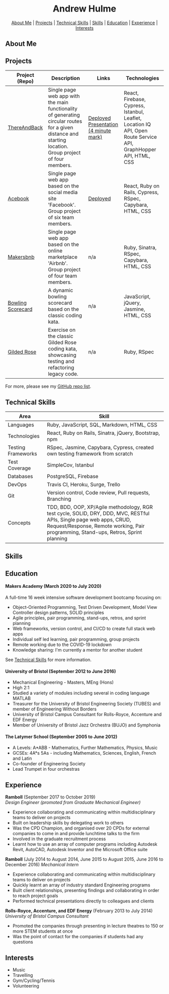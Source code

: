 <div align="center">
  
# Andrew Hulme #

[About Me](#about_me) | [Projects](#projects) | [Technical Skills](#tech-skills) | [Skills](#skills) | [Education](#education) | [Experience](#experience) | [Interests](#interests)

</div>

## <a name="about_me">About Me</a>






## <a name="projects">Projects</a>

| Project (Repo)   | Description | Links | Technologies |
|---        |---          |---   |---           |
| [ThereAndBack](https://github.com/AndrewHulme/route_planner) | Single page web app with the main functionality of generating circular routes for a given distance and starting location. Group project of four members.  | [Deployed](https://thereandback.surge.sh/) <br> [Presentation (4 minute mark)](https://lnkd.in/dk9HyWh) | React, Firebase, Cypress, Istanbul, Leaflet, Location IQ API, Open Route Service API, GraphHopper API, HTML, CSS |
| [Acebook](https://github.com/AndrewHulme/acebook-the-fat-controllers-frontend) | Single page web app based on the social media site 'Facebook'. Group project of six team members. | [Deployed](http://acebook.surge.sh) | React, Ruby on Rails, Cypress, RSpec, Capybara, HTML, CSS |
| [Makersbnb](https://github.com/AndrewHulme/Makersbnb) | Single page web app based on the online marketplace 'Airbnb'. Group project of four team members. | n/a | Ruby, Sinatra, RSpec, Capybara, HTML, CSS |
| [Bowling Scorecard](https://github.com/AndrewHulme/bowling-challenge) | A dynamic bowling scorecard based on the classic coding kata. | n/a | JavaScript, jQuery, Jasmine, HTML, CSS |
| [Gilded Rose](https://github.com/AndrewHulme/GildedRose-Refactoring-Kata) | Exercise on the classic Gilded Rose coding kata, showcasing testing and refactoring legacy code. | n/a | Ruby, RSpec |




For more, please see my [GitHub repo list](https://github.com/AndrewHulme?tab=repositories).

## <a name="tech-skills">Technical Skills</a> 

| Area | Skill |
| --- | ---
| Languages | Ruby, JavaScript, SQL, Markdown, HTML, CSS |
| Technologies | React, Ruby on Rails, Sinatra, jQuery, Bootstrap, npm |
| Testing Frameworks | RSpec, Jasmine, Capybara, Cypress, created own testing framework from scratch |
| Test Coverage | SimpleCov, Istanbul |
| Databases | PostgreSQL, Firebase |
| DevOps | Travis CI, Heroku, Surge, Trello |
| Git | Version control, Code review, Pull requests, Branching |
| Concepts | TDD, BDD, OOP, XP/Agile methodology, RGR test cycle, SOLID, DRY, DDD, MVC, RESTful APIs, Single page web apps, CRUD, Request/Response, Remote working, Pair programming, Stand-ups, Retros, Sprint planning |


## <a name="skills">Skills</a>

## <a name="education">Education</a>

#### Makers Academy (March 2020 to July 2020)

A full-time 16 week intensive software development bootcamp focusing on:
- Object-Oriented Programming, Test Driven Development, Model View Controller design patterns, SOLID principles
- Agile principles, pair programming, stand-ups, retros, and sprint planning
- Web frameworks, version control, and CI/CD to create full stack web apps
- Individual self led learning, pair programming, group projects
- Remote working due to the COVID-19 lockdown
- Knowledge sharing: I'm currently a mentor for another student

See [Technical Skills](#tech-skills) for more information.





#### University of Bristol (September 2012 to June 2016)

- Mechanical Engineering - Masters, MEng (Hons)
- High 2:1
- Studied a variety of modules including several in coding language MATLAB
- Treasurer for the University of Bristol Engineering Society (TUBES) and member of Engineering Without Borders
- University of Bristol Campus Consultant for Rolls-Royce, Accenture and EDF Energy
- Member of University of Bristol Jazz Orchestra (BUJO) and Symphonia

#### The Latymer School (September 2005 to June 2012)

- A Levels: A*ABB - Mathematics, Further Mathematics, Physics, Music 
- GCSEs: 4A*s 5As - including Mathematics, Sciences, English, French and Latin
- Co-founder of Engineering Society
- Lead Trumpet in four orchestras



## <a name="experience">Experience</a>

**Ramboll** (September 2017 to October 2019)    
*Design Engineer (promoted from Graduate Mechanical Engineer)*  
- Experience collaborating and communicating within multidisciplinary teams to deliver on projects
- Built on leadership skills by delegating work to others 
- Was the CPD Champion, and organised over 20 CPDs for external companies to come in and provide lunchtime talks to the firm
- Involved in the graduate recruitment process
- Learnt how to use an array of computer programs including Autodesk Revit, AutoCAD, Autodesk Inventor and the Microsoft Office suite

**Ramboll** (July 2014 to August 2014, June 2015 to August 2015, June 2016 to December 2016)
*Mechanical Intern*  
- Experience collaborating and communicating within multidisciplinary teams to deliver on projects
- Quickly learnt an array of industry standard Engineering programs
- Built client relationships, presenting findings and collaborating in order to reach project goals
- Performed technical presentations directly to colleagues and clients

**Rolls-Royce, Accenture, and EDF Energy** (February 2013 to July 2014)
*University of Bristol Campus Consultant*
- Promoted the companies through presenting in lecture theatres to 150 or more STEM students at once 
- Was the point of contact for the companies if students had any questions



## <a name="interests">Interests</a>

- Music
- Travelling
- Gym/Cycling/Tennis
- Volunteering
